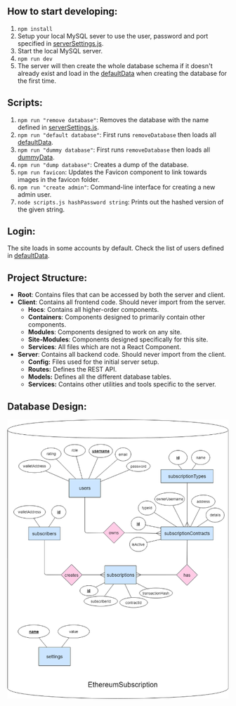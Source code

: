 ## How to start developing:
1. `npm install`
2. Setup your local MySQL sever to use the user, password and port specified in [serverSettings.js](./server/serverSettings.js).
3. Start the local MySQL server.
4. `npm run dev`
5. The server will then create the whole database schema if it doesn't already exist and load in the [defaultData](server/services/database/defaultData.js) when creating the database for the first time.

## Scripts:
1. `npm run "remove database"`: Removes the database with the name defined in [serverSettings.js](./server/serverSettings.js).
2. `npm run "default database"`: First runs `removeDatabase` then loads all [defaultData](server/services/database/defaultData.js).
3. `npm run "dummy database"`: First runs `removeDatabase` then loads all [dummyData](server/services/database/dummyData.js).
4. `npm run "dump database"`: Creates a dump of the database.
4. `npm run favicon`: Updates the Favicon component to link towards images in the favicon folder.
5. `npm run "create admin"`: Command-line interface for creating a new admin user.
6. `node scripts.js hashPassword string`: Prints out the hashed version of the given string.

## Login:
The site loads in some accounts by default. Check the list of users defined in [defaultData](server/services/database/defaultData.js).

## Project Structure:
- **Root**: Contains files that can be accessed by both the server and client.
- **Client**: Contains all frontend code. Should never import from the server.
    - **Hocs**: Contains all higher-order components.
    - **Containers**: Components designed to primarily contain other components.
    - **Modules**: Components designed to work on any site.
    - **Site-Modules**: Components designed specifically for this site.
    - **Services**: All files which are not a React Component.
- **Server**: Contains all backend code. Should never import from the client.
    - **Config:** Files used for the initial server setup.
    - **Routes:** Defines the REST API.
    - **Models:** Defines all the different database tables.
    - **Services:** Contains other utilities and tools specific to the server.
    
## Database Design:
![alt-text](./markdown/ethereum_er.png)
